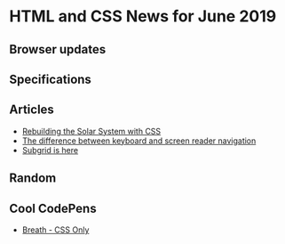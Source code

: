 # HTML and CSS News for June 2019

Browser updates
---


Specifications
---

Articles
---
- [Rebuilding the Solar System with CSS](https://codepen.io/robdimarzo/post/rebuilding-the-solar-system-with-css)
- [The difference between keyboard and screen reader navigation](https://tink.uk/the-difference-between-keyboard-and-screen-reader-navigation/)
- [Subgrid is here](https://css-irl.info/subgrid-is-here/)

Random
---


## Cool CodePens

- [Breath - CSS Only](https://codepen.io/sandrina-p/pen/wbjXgX)
